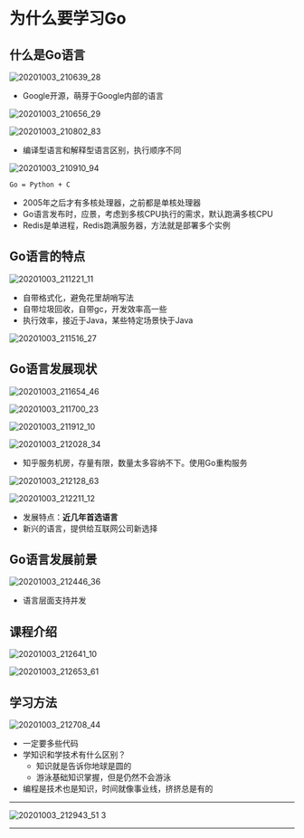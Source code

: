 
# 为什么要学习Go

## 什么是Go语言

![20201003_210639_28](image/20201003_210639_28.png)

* Google开源，萌芽于Google内部的语言

![20201003_210656_29](image/20201003_210656_29.png)

![20201003_210802_83](image/20201003_210802_83.png)

* 编译型语言和解释型语言区别，执行顺序不同

![20201003_210910_94](image/20201003_210910_94.png)

```
Go = Python + C
```

* 2005年之后才有多核处理器，之前都是单核处理器
* Go语言发布时，应景，考虑到多核CPU执行的需求，默认跑满多核CPU
* Redis是单进程，Redis跑满服务器，方法就是部署多个实例

## Go语言的特点

![20201003_211221_11](image/20201003_211221_11.png)

* 自带格式化，避免花里胡哨写法
* 自带垃圾回收，自带gc，开发效率高一些
* 执行效率，接近于Java，某些特定场景快于Java

![20201003_211516_27](image/20201003_211516_27.png)

## Go语言发展现状

![20201003_211654_46](image/20201003_211654_46.png)

![20201003_211700_23](image/20201003_211700_23.png)

![20201003_211912_10](image/20201003_211912_10.png)

![20201003_212028_34](image/20201003_212028_34.png)

* 知乎服务机房，存量有限，数量太多容纳不下。使用Go重构服务

![20201003_212128_63](image/20201003_212128_63.png)

![20201003_212211_12](image/20201003_212211_12.png)

* 发展特点：**近几年首选语言**
* 新兴的语言，提供给互联网公司新选择

## Go语言发展前景

![20201003_212446_36](image/20201003_212446_36.png)

* 语言层面支持并发

## 课程介绍

![20201003_212641_10](image/20201003_212641_10.png)

![20201003_212653_61](image/20201003_212653_61.png)


## 学习方法

![20201003_212708_44](image/20201003_212708_44.png)

* 一定要多些代码
* 学知识和学技术有什么区别？
  - 知识就是告诉你地球是圆的
  - 游泳基础知识掌握，但是仍然不会游泳
* 编程是技术也是知识，时间就像事业线，挤挤总是有的

---

![20201003_212943_51](image/20201003_212943_51.png) 3













---
